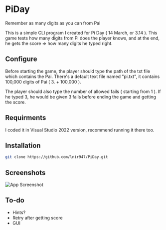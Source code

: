 # PiDay
Remember as many digits as you can from Pai

This is a simple CLI program I created for Pi Day ( 14 March, or 3.14 ).
This game tests how many digits from Pi does the player knows, and at the end, he gets the score => how many digits he typed right.

## Configure
Before starting the game, the player should type the path of the txt file which contains the Pai.
There's a default text file named "pi.txt", it contains 100,000 digits of Pai ( 3. + 100,000 ).

The player should also type the number of allowed fails ( starting from 1 ). 
If he typed 3, he would be given 3 fails before ending the game and getting the score.

## Requirments 
I coded it in Visual Studio 2022 version, recommend running it there too.

## Installation

```bash
git clone https://github.com/lnir947/PiDay.git
```


## Screenshots

![App Screenshot](https://i.ibb.co/2ZnXd8m/Screenshot-1.jpg)

## To-do

- Hints?
- Retry after getting score
- GUI
